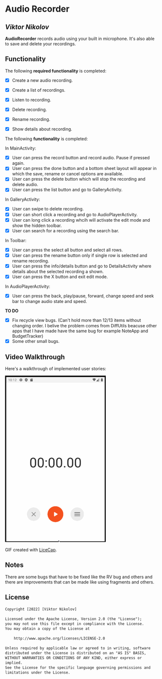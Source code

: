 # Audio Recorder

## *Viktor Nikolov*

**AudioRecorder** records audio using your built in microphone. It's also able to save and delete your recordings.

## Functionality

The following **required functionality** is completed:
* [x] Create a new audio recording.
* [x] Create a list of recordings.
* [x] Listen to recording.
* [x] Delete recording.
* [x] Rename recording.
* [x] Show details about recording.


The following **functionality** is completed:

In MainActivity:
* [x] User can press the record button and record audio. Pause if pressed again.
* [x] User can press the done button and a bottom sheet layout will appear in which the save, rename or cancel options are available.
* [x] User can press the delete button which will stop the recording and delete audio.
* [x] User can press the list button and go to GalleryActivity.
   
In GalleryActivity:
* [x] User can swipe to delete recording.
* [x] User can short click a recording and go to AudioPlayerActivity.
* [x] User can long click a recording whcih will activate the edit mode and show the hidden toolbar.
* [x] User can search for a recording using the search bar.

In Toolbar:
* [x] User can press the select all button and select all rows.
* [x] User can press the rename button only if single row is selected and rename recording.
* [x] User can press the info/details button and go to DetailsActivity where details about the selected recording a shown.
* [x] User can press the X button and exit edit mode.
    
In AudioPlayerActivity:  
* [x] User can press the back, play/pause, forward, change speed and seek bar to change audio state and speed.

**TO DO**
* [x] Fix recycle view bugs. (Can't hold more than 12/13 items without changing order. I belive the problem comes from DiffUtils beacuse other apps that I have made have the same bug for example NoteApp and BudgetTracker)
* [x] Some other small bugs. 

## Video Walkthrough

Here's a walkthrough of implemented user stories:

<img src='https://github.com/viktornikolov069/Audio-Recorder/blob/main/audio_recorder_6.gif' title='Video Walkthrough' width='' alt='Video Walkthrough' />

GIF created with [LiceCap](http://www.cockos.com/licecap/).

## Notes

There are some bugs that have to be fixed like the RV bug and others and there are improvements that can be made like using fragments and others.

## License

    Copyright [2022] [Viktor Nikolov]

    Licensed under the Apache License, Version 2.0 (the "License");
    you may not use this file except in compliance with the License.
    You may obtain a copy of the License at

        http://www.apache.org/licenses/LICENSE-2.0

    Unless required by applicable law or agreed to in writing, software
    distributed under the License is distributed on an "AS IS" BASIS,
    WITHOUT WARRANTIES OR CONDITIONS OF ANY KIND, either express or implied.
    See the License for the specific language governing permissions and
    limitations under the License.
